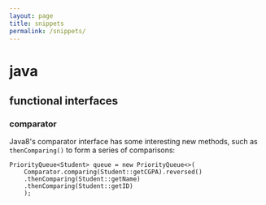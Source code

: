 ```yaml
---
layout: page
title: snippets
permalink: /snippets/
---
```


# java
## functional interfaces
### comparator

Java8's comparator interface has some interesting new methods, such as
`thenComparing()` to form a series of comparisons:
```
PriorityQueue<Student> queue = new PriorityQueue<>(
    Comparator.comparing(Student::getCGPA).reversed()
    .thenComparing(Student::getName)
    .thenComparing(Student::getID)
    );
```
